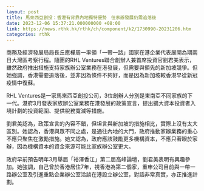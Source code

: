 ```yaml
---
layout: post
title: 馬來西亞創投：香港有背靠內地獨特優勢　但家辦發展仍需追落後
date: 2023-12-06 15:37:21.000000000 +08:00
link: https://news.rthk.hk/rthk/ch/component/k2/1730990-20231206.htm
categories: rthk
---
```


商務及經濟發展局局長丘應樺周一率領「一帶一路」國家在港企業代表展開為期兩日大灣區考察行程。隨團的RHL Ventures聯合創辦人兼首席投資官劉君美表示，雖然政府推出措施支持家族辦公室業務在港發展，但需要與領先的新加坡競爭。但她強調，香港需要追落後，並非因為條件不夠好，而是因為新加坡較香港早從新冠疫情中復蘇。

RHL Ventures是一家馬來西亞創投公司，3位創辦人分別是東南亞不同家族的下一代。港府3月發表家族辦公室業務在港發展的政策宣言，提出擴大資本投資者入境計劃的投資範圍、提供稅務寬減等措施。

劉君美認為，政策宣言的內容不錯，但坦言與新加坡的措施相比，實際上沒有太大區別。她認為，香港與眾不同之處，是通往內地的大門，政府推動家辦業務的重心不應只聚焦在激勵措施。她又認為，政府應該鼓勵更多機構資本，不應只著眼於家辦，因為機構資本的資金來源可能比家族辦公室更大。

政府早前預告明年3月舉屆「裕澤香江」第二屆高峰論壇，劉君美表明有興趣參加。她強調，自己曾於香港居住7年，視香港為第二個家，重申公司目前與一帶一路辦公室及引進重點企業辦公室洽談在港設立辦公室，對話非常真實，亦正推進計劃。
